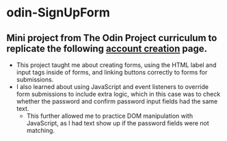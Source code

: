 # odin-SignUpForm

## Mini project from The Odin Project curriculum to replicate the following [account creation](https://cdn.statically.io/gh/TheOdinProject/curriculum/5f37d43908ef92499e95a9b90fc3cc291a95014c/html_css/project-sign-up-form/sign-up-form.png) page.

- This project taught me about creating forms, using the HTML label and input tags inside of forms, and linking buttons
correctly to forms for submissions.
- I also learned about using JavaScript and event listeners to override form submissions to include extra logic,
which in this case was to check whether the password and confirm password input fields had the same text.
  - This further allowed me to practice DOM manipulation with JavaScript, as I had text show up if the password fields were not matching.